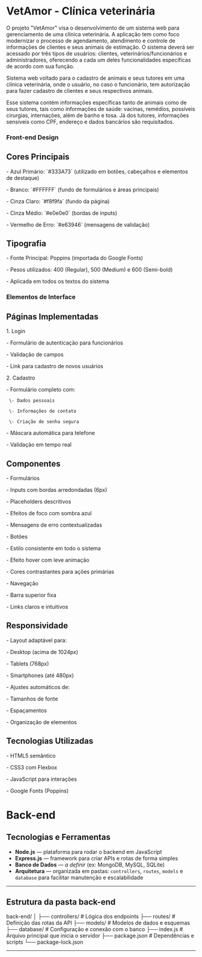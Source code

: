 # VetAmor - Clínica veterinária

O projeto "VetAmor" visa o desenvolvimento de um sistema web para 
gerenciamento de uma clínica veterinária. A aplicação tem como foco 
modernizar o processo de agendamento, atendimento e controle de informações de clientes e seus animais de estimação. O sistema deverá ser acessado por três tipos de usuários: clientes, veterinários/funcionários e administradores, oferecendo a 
cada um deles funcionalidades específicas de acordo com sua função. 

Sistema web voltado para o cadastro de animais e seus tutores em uma clínica veterinária, onde o usuário, no caso o  funcionário, tem autorização para fazer cadastro de clientes e seus respectivos animais. 

Esse sistema contém informações específicas tanto de animais como de seus tutores, tais como informações de saúde: vacinas, remédios, possíveis cirurgias, internações, além de banho e tosa. Já dos tutores, informações sensíveis como CPF, endereço e dados bancários são requisitados.

### **Front-end Design**

## Cores Principais

\- Azul Primário: \`\#333A73\` (utilizado em botões, cabeçalhos e elementos de destaque)

\- Branco: \`\#FFFFFF\` (fundo de formulários e áreas principais)

\- Cinza Claro: \`\#f8f9fa\` (fundo da página)

\- Cinza Médio: \`\#e0e0e0\` (bordas de inputs)

\- Vermelho de Erro: \`\#e63946\` (mensagens de validação)

## Tipografia

\- Fonte Principal: Poppins (importada do Google Fonts)

  \- Pesos utilizados: 400 (Regular), 500 (Medium) e 600 (Semi-bold)

  \- Aplicada em todos os textos do sistema

### **Elementos de Interface**

## Páginas Implementadas

1\. Login

   \- Formulário de autenticação para funcionários

   \- Validação de campos

   \- Link para cadastro de novos usuários

2\. Cadastro

   \- Formulário completo com:

     \- Dados pessoais

     \- Informações de contato

     \- Criação de senha segura

   \- Máscara automática para telefone

   \- Validação em tempo real

## Componentes

\- Formulários

  \- Inputs com bordas arredondadas (6px)

  \- Placeholders descritivos

  \- Efeitos de foco com sombra azul

  \- Mensagens de erro contextualizadas

\- Botões

  \- Estilo consistente em todo o sistema

  \- Efeito hover com leve animação

  \- Cores contrastantes para ações primárias

\- Navegação

  \- Barra superior fixa

  \- Links claros e intuitivos

## Responsividade

\- Layout adaptável para:

  \- Desktop (acima de 1024px)

  \- Tablets (768px)

  \- Smartphones (até 480px)

\- Ajustes automáticos de:

  \- Tamanhos de fonte

  \- Espaçamentos

  \- Organização de elementos

## Tecnologias Utilizadas

\- HTML5 semântico

\- CSS3 com Flexbox

\- JavaScript para interações

\- Google Fonts (Poppins)

# Back-end

## Tecnologias e Ferramentas

- **Node.js** — plataforma para rodar o backend em JavaScript  
- **Express.js** — framework para criar APIs e rotas de forma simples  
- **Banco de Dados** — *a definir* (ex: MongoDB, MySQL, SQLite)  
- **Arquitetura** — organizada em pastas: `controllers`, `routes`, `models` e `database` para facilitar manutenção e escalabilidade

---

## Estrutura da pasta back-end

back-end/
│
├── controllers/ # Lógica dos endpoints
├── routes/ # Definição das rotas da API
├── models/ # Modelos de dados e esquemas
├── database/ # Configuração e conexão com o banco
├── index.js # Arquivo principal que inicia o servidor
├── package.json # Dependências e scripts
└── package-lock.json

---
